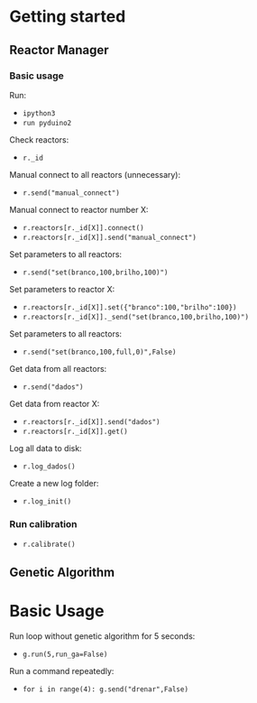 # Getting started
## Reactor Manager
### Basic usage

Run:
- `ipython3`
- `run pyduino2`

Check reactors:
- `r._id`

Manual connect to all reactors (unnecessary):
- `r.send("manual_connect")`

Manual connect to reactor number X:
- `r.reactors[r._id[X]].connect()`
- `r.reactors[r._id[X]].send("manual_connect")`

Set parameters to all reactors:
- `r.send("set(branco,100,brilho,100)")`

Set parameters to reactor X:
- `r.reactors[r._id[X]].set({"branco":100,"brilho":100})`
- `r.reactors[r._id[X]]._send("set(branco,100,brilho,100)")`

Set parameters to all reactors:
- `r.send("set(branco,100,full,0)",False)`

Get data from all reactors:
- `r.send("dados")`

Get data from reactor X:
- `r.reactors[r._id[X]].send("dados")`
- `r.reactors[r._id[X]].get()`

Log all data to disk:
- `r.log_dados()`

Create a new log folder:
- `r.log_init()`

### Run calibration

- `r.calibrate()`

## Genetic Algorithm

# Basic Usage

Run loop without genetic algorithm for 5 seconds:
- `g.run(5,run_ga=False)`

Run a command repeatedly:
- `for i in range(4): g.send("drenar",False)`